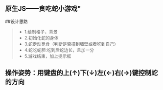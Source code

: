 ## 原生JS——贪吃蛇小游戏"
##设计思路
> * 1.绘制格子，背景
> * 2.初始化蛇的身体
> * 3.蛇走动觅食（判断是否撞到墙壁或者吃到自己）
> * 4.蛇吃蛇胆:吃到后蛇边长，且加一分
> * 5.游戏结束，加上提示框
##  操作姿势：用键盘的上(↑)下(↓)左(←)右(→)键控制蛇的方向